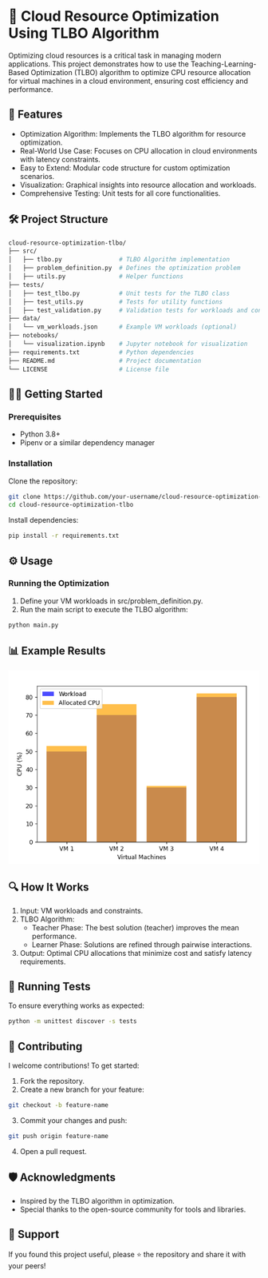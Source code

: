 # 🧠 Cloud Resource Optimization Using TLBO Algorithm

Optimizing cloud resources is a critical task in managing modern applications. This project demonstrates how to use the Teaching-Learning-Based Optimization (TLBO) algorithm to optimize CPU resource allocation for virtual machines in a cloud environment, ensuring cost efficiency and performance.


## 🚀 Features

* Optimization Algorithm: Implements the TLBO algorithm for resource optimization.
* Real-World Use Case: Focuses on CPU allocation in cloud environments with latency constraints.
* Easy to Extend: Modular code structure for custom optimization scenarios.
* Visualization: Graphical insights into resource allocation and workloads.
* Comprehensive Testing: Unit tests for all core functionalities.


## 🛠️ Project Structure

```bash
cloud-resource-optimization-tlbo/
├── src/
│   ├── tlbo.py                # TLBO Algorithm implementation
│   ├── problem_definition.py  # Defines the optimization problem
│   ├── utils.py               # Helper functions
├── tests/
│   ├── test_tlbo.py           # Unit tests for the TLBO class
│   ├── test_utils.py          # Tests for utility functions
│   ├── test_validation.py     # Validation tests for workloads and constraints
├── data/
│   └── vm_workloads.json      # Example VM workloads (optional)
├── notebooks/
│   └── visualization.ipynb    # Jupyter notebook for visualization
├── requirements.txt           # Python dependencies
├── README.md                  # Project documentation
└── LICENSE                    # License file
```


## 🧑‍💻 Getting Started

### Prerequisites

* Python 3.8+
* Pipenv or a similar dependency manager

### Installation

Clone the repository:

```bash
git clone https://github.com/your-username/cloud-resource-optimization-tlbo.git
cd cloud-resource-optimization-tlbo
```

Install dependencies:

```bash
pip install -r requirements.txt
```

## ⚙️ Usage

### Running the Optimization

1. Define your VM workloads in src/problem_definition.py.
2. Run the main script to execute the TLBO algorithm:
```bash
python main.py
```

## 📊 Example Results

![alt text](image.png)

## 🔍 How It Works

1. Input: VM workloads and constraints.
2. TLBO Algorithm:
    * Teacher Phase: The best solution (teacher) improves the mean performance.
    * Learner Phase: Solutions are refined through pairwise interactions.
3. Output: Optimal CPU allocations that minimize cost and satisfy latency requirements.

## 🧪 Running Tests

To ensure everything works as expected:

```bash
python -m unittest discover -s tests
```

## 🤝 Contributing

I welcome contributions! To get started:

1. Fork the repository.
2. Create a new branch for your feature:
```bash
git checkout -b feature-name
```
3. Commit your changes and push:
```bash
git push origin feature-name
```
4. Open a pull request.

## 🛡️ Acknowledgments
* Inspired by the TLBO algorithm in optimization.
* Special thanks to the open-source community for tools and libraries.

## 🌟 Support
If you found this project useful, please ⭐ the repository and share it with your peers!